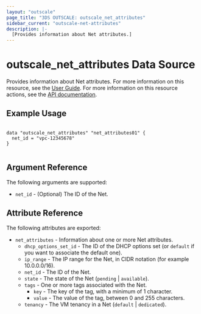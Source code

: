 ```yaml
---
layout: "outscale"
page_title: "3DS OUTSCALE: outscale_net_attributes"
sidebar_current: "outscale-net-attributes"
description: |-
  [Provides information about Net attributes.]
---
```


# outscale_net_attributes Data Source

Provides information about Net attributes.
For more information on this resource, see the [User Guide](https://wiki.outscale.net/display/EN/About+VPCs).
For more information on this resource actions, see the [API documentation](https://docs.outscale.com/api#updatenet).

## Example Usage

```hcl

data "outscale_net_attributes" "net_attributes01" {
  net_id = "vpc-12345678"
}


```

## Argument Reference

The following arguments are supported:

  * `net_id` - (Optional) The ID of the Net.

## Attribute Reference

The following attributes are exported:

* `net_attributes` - Information about one or more Net attributes.
  * `dhcp_options_set_id` - The ID of the DHCP options set (or `default` if you want to associate the default one).
  * `ip_range` - The IP range for the Net, in CIDR notation (for example 10.0.0.0/16).
  * `net_id` - The ID of the Net.
  * `state` - The state of the Net (`pending` | `available`).
  * `tags` - One or more tags associated with the Net.
    * `key` - The key of the tag, with a minimum of 1 character.
    * `value` - The value of the tag, between 0 and 255 characters.
  * `tenancy` - The VM tenancy in a Net (`default` | `dedicated`).
